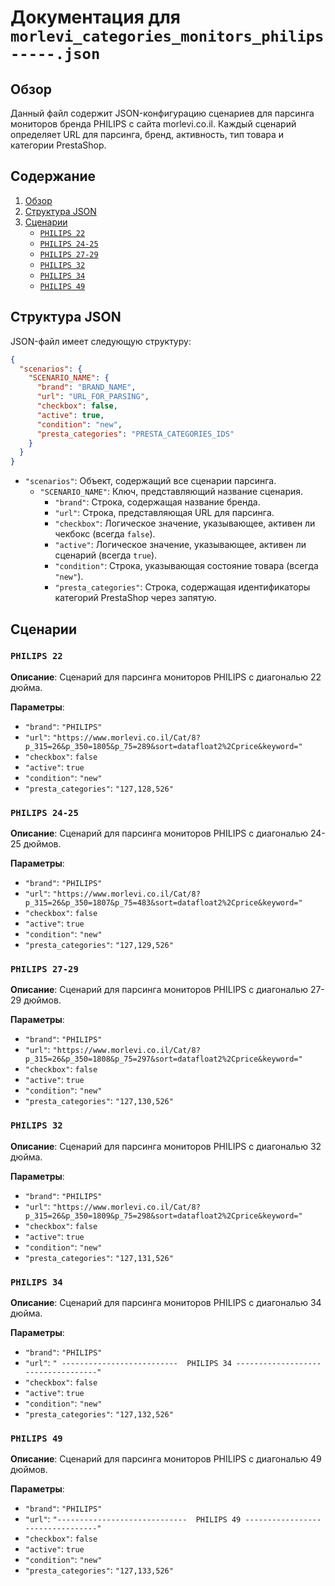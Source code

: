 # Документация для `morlevi_categories_monitors_philips-----.json`

## Обзор

Данный файл содержит JSON-конфигурацию сценариев для парсинга мониторов бренда PHILIPS с сайта morlevi.co.il. Каждый сценарий определяет URL для парсинга, бренд, активность, тип товара и категории PrestaShop.

## Содержание

1. [Обзор](#обзор)
2. [Структура JSON](#структура-json)
3. [Сценарии](#сценарии)
    - [`PHILIPS 22`](#philips-22)
    - [`PHILIPS 24-25`](#philips-24-25)
    - [`PHILIPS 27-29`](#philips-27-29)
    - [`PHILIPS 32`](#philips-32)
    - [`PHILIPS 34`](#philips-34)
    - [`PHILIPS 49`](#philips-49)

## Структура JSON

JSON-файл имеет следующую структуру:

```json
{
  "scenarios": {
    "SCENARIO_NAME": {
      "brand": "BRAND_NAME",
      "url": "URL_FOR_PARSING",
      "checkbox": false,
      "active": true,
      "condition": "new",
      "presta_categories": "PRESTA_CATEGORIES_IDS"
    }
  }
}
```

- `"scenarios"`: Объект, содержащий все сценарии парсинга.
    - `"SCENARIO_NAME"`: Ключ, представляющий название сценария.
        - `"brand"`: Строка, содержащая название бренда.
        - `"url"`: Строка, представляющая URL для парсинга.
        - `"checkbox"`: Логическое значение, указывающее, активен ли чекбокс (всегда `false`).
        - `"active"`: Логическое значение, указывающее, активен ли сценарий (всегда `true`).
        - `"condition"`: Строка, указывающая состояние товара (всегда `"new"`).
        - `"presta_categories"`: Строка, содержащая идентификаторы категорий PrestaShop через запятую.

## Сценарии

### `PHILIPS 22`

**Описание**: Сценарий для парсинга мониторов PHILIPS с диагональю 22 дюйма.

**Параметры**:
- `"brand"`: `"PHILIPS"`
- `"url"`: `"https://www.morlevi.co.il/Cat/8?p_315=26&p_350=1805&p_75=289&sort=datafloat2%2Cprice&keyword="`
- `"checkbox"`: `false`
- `"active"`: `true`
- `"condition"`: `"new"`
- `"presta_categories"`: `"127,128,526"`

### `PHILIPS 24-25`

**Описание**: Сценарий для парсинга мониторов PHILIPS с диагональю 24-25 дюймов.

**Параметры**:
- `"brand"`: `"PHILIPS"`
- `"url"`: `"https://www.morlevi.co.il/Cat/8?p_315=26&p_350=1807&p_75=483&sort=datafloat2%2Cprice&keyword="`
- `"checkbox"`: `false`
- `"active"`: `true`
- `"condition"`: `"new"`
- `"presta_categories"`: `"127,129,526"`

### `PHILIPS 27-29`

**Описание**: Сценарий для парсинга мониторов PHILIPS с диагональю 27-29 дюймов.

**Параметры**:
- `"brand"`: `"PHILIPS"`
- `"url"`: `"https://www.morlevi.co.il/Cat/8?p_315=26&p_350=1808&p_75=297&sort=datafloat2%2Cprice&keyword="`
- `"checkbox"`: `false`
- `"active"`: `true`
- `"condition"`: `"new"`
- `"presta_categories"`: `"127,130,526"`

### `PHILIPS 32`

**Описание**: Сценарий для парсинга мониторов PHILIPS с диагональю 32 дюйма.

**Параметры**:
- `"brand"`: `"PHILIPS"`
- `"url"`: `"https://www.morlevi.co.il/Cat/8?p_315=26&p_350=1809&p_75=298&sort=datafloat2%2Cprice&keyword="`
- `"checkbox"`: `false`
- `"active"`: `true`
- `"condition"`: `"new"`
- `"presta_categories"`: `"127,131,526"`

### `PHILIPS 34`

**Описание**: Сценарий для парсинга мониторов PHILIPS с диагональю 34 дюйма.

**Параметры**:
- `"brand"`: `"PHILIPS"`
- `"url"`: `" --------------------------  PHILIPS 34 -----------------------------------"`
- `"checkbox"`: `false`
- `"active"`: `true`
- `"condition"`: `"new"`
- `"presta_categories"`: `"127,132,526"`

### `PHILIPS 49`

**Описание**: Сценарий для парсинга мониторов PHILIPS с диагональю 49 дюймов.

**Параметры**:
- `"brand"`: `"PHILIPS"`
- `"url"`: `"-----------------------------  PHILIPS 49 ---------------------------------"`
- `"checkbox"`: `false`
- `"active"`: `true`
- `"condition"`: `"new"`
- `"presta_categories"`: `"127,133,526"`